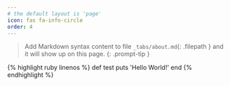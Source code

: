 ```yaml
---
# the default layout is 'page'
icon: fas fa-info-circle
order: 4
---
```


> Add Markdown syntax content to file `_tabs/about.md`{: .filepath } and it will show up on this page.
{: .prompt-tip }

{% highlight ruby linenos %}
 def test
   puts 'Hello World!'
 end
{% endhighlight %}
